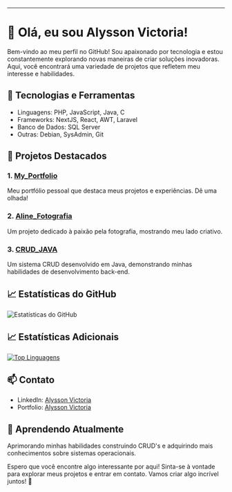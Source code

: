 
---

# 👋 Olá, eu sou Alysson Victoria!

Bem-vindo ao meu perfil no GitHub! Sou apaixonado por tecnologia e estou constantemente explorando novas maneiras de criar soluções inovadoras. Aqui, você encontrará uma variedade de projetos que refletem meu interesse e habilidades.

## 🔧 Tecnologias e Ferramentas

- Linguagens: PHP, JavaScript, Java, C
- Frameworks: NextJS, React, AWT, Laravel
- Banco de Dados: SQL Server
- Outras: Debian, SysAdmin, Git

## 🚀 Projetos Destacados

### 1. [My_Portfolio](https://github.com/alysson97/My_Portfolio)
Meu portfólio pessoal que destaca meus projetos e experiências. Dê uma olhada!

### 2. [Aline_Fotografia](https://github.com/alysson97/aline-fotografia)
Um projeto dedicado à paixão pela fotografia, mostrando meu lado criativo.

### 3. [CRUD_JAVA](https://github.com/alysson97/CRUD_JAVA)
Um sistema CRUD desenvolvido em Java, demonstrando minhas habilidades de desenvolvimento back-end.

## 📈 Estatísticas do GitHub

![Estatísticas do GitHub](https://github-readme-stats.vercel.app/api?username=alysson97&show_icons=true&theme=radical)


## 📈 Estatísticas Adicionais

[![Top Linguagens](https://github-readme-stats.vercel.app/api/top-langs/?username=alysson97&layout=compact)](https://github.com/alysson97)

## 📫 Contato

- LinkedIn: [Alysson Victoria](https://linkedin.com/in/alysson-ferreira-victoria-510a60162/)
- Portfolio: [Alysson Victoria](https://alysson-victoria.vercel.app/)

## 🌱 Aprendendo Atualmente

Aprimorando minhas habilidades construindo CRUD's e adquirindo mais conhecimentos sobre sistemas operacionais.

Espero que você encontre algo interessante por aqui! Sinta-se à vontade para explorar meus projetos e entrar em contato. Vamos criar algo incrível juntos! 🚀







